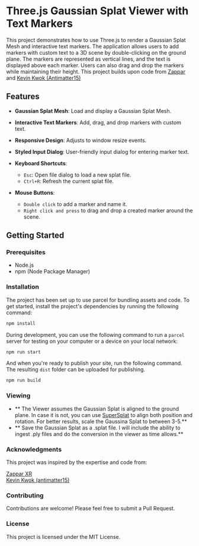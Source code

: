 # Three.js Gaussian Splat Viewer with Text Markers

This project demonstrates how to use Three.js to render a Gaussian Splat Mesh and interactive text markers. The application allows users to add markers with custom text to a 3D scene by double-clicking on the ground plane. The markers are represented as vertical lines, and the text is displayed above each marker. Users can also drag and drop the markers while maintaining their height. This project builds upon code from [Zappar](https://github.com/zappar-xr) and [Kevin Kwok (Antimatter15)](https://github.com/antimatter15)<br/>
## Features

- **Gaussian Splat Mesh**: Load and display a Gaussian Splat Mesh.
- **Interactive Text Markers**: Add, drag, and drop markers with custom text.
- **Responsive Design**: Adjusts to window resize events.
- **Styled Input Dialog**: User-friendly input dialog for entering marker text.

- **Keyboard Shortcuts**: 
  - `Esc`: Open file dialog to load a new splat file.
  - `Ctrl+R`: Refresh the current splat file.
    
- **Mouse Buttons**:
  - `Double click` to add a marker and name it.
  - `Right click and press` to drag and drop a created marker around the scene.  

## Getting Started

### Prerequisites

- Node.js
- npm (Node Package Manager)

### Installation

The project has been set up to use parcel for bundling assets and code. To get started, install the project's dependencies by running the following command:

```bash
npm install
```

During development, you can use the following command to run a `parcel` server for testing on your computer or a device on your local network:

```bash
npm run start
```

And when you're ready to publish your site, run the following command. The resulting `dist` folder can be uploaded for publishing.

```bash
npm run build
```
### Viewing

- ** The Viewer assumes the Gaussian Splat is aligned to the ground plane. In case it is not, you can use [SuperSplat](https://playcanvas.com/supersplat/editor/) to align both position and rotation. For better results, scale the Gaussina Splat to between 3-5.**
- ** Save the Gaussian Splat as a .splat file. I will include the ability to ingest .ply files and do the conversion in the viewer as time allows.**

### Acknowledgments
This project was inspired by the expertise and code from:

[Zappar XR](https://github.com/zappar-xr)<br/>
[Kevin Kwok (antimatter15)](https://github.com/antimatter15)

### Contributing
Contributions are welcome! Please feel free to submit a Pull Request.

### License
This project is licensed under the MIT License.
